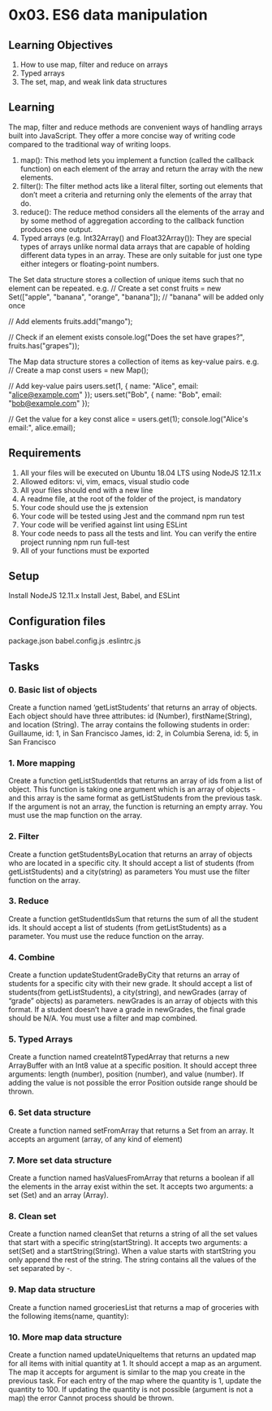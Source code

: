 # 0x03. ES6 data manipulation
## Learning Objectives
1) How to use map, filter and reduce on arrays
2) Typed arrays
3) The set, map, and weak link data structures

## Learning
The map, filter and reduce methods are convenient ways of handling arrays built into JavaScript. They offer a more concise way of writing code compared to the traditional way of writing loops.
1) map(): This method lets you implement a function (called the callback function) on each element of the array and return the array with the new elements.
2) filter(): The filter method acts like a literal filter, sorting out elements that don’t meet a criteria and returning only the elements of the array that do.
3) reduce():  The reduce method considers all the elements of the array and by some method of aggregation according to the callback function produces one output. 
4) Typed arrays (e.g. Int32Array() and Float32Array()): They are special types of arrays unlike normal data arrays that are capable of holding different data types in an array. These are only suitable for just one type either integers or floating-point numbers.

 The Set data structure stores a collection of unique items such that no element can be repeated. e.g. 
// Create a set
const fruits = new Set(["apple", "banana", "orange", "banana"]); // "banana" will be added only once

// Add elements
fruits.add("mango");

// Check if an element exists
console.log("Does the set have grapes?", fruits.has("grapes")); 

The Map data structure stores a collection of items as key-value pairs. e.g. 
// Create a map
const users = new Map();

// Add key-value pairs
users.set(1, { name: "Alice", email: "alice@example.com" });
users.set("Bob", { name: "Bob", email: "bob@example.com" });

// Get the value for a key
const alice = users.get(1);
console.log("Alice's email:", alice.email);

## Requirements
1) All your files will be executed on Ubuntu 18.04 LTS using NodeJS 12.11.x
2) Allowed editors: vi, vim, emacs, visual studio code
3) All your files should end with a new line
4) A readme file, at the root of the folder of the project, is mandatory
5) Your code should use the js extension
6) Your code will be tested using Jest and the command npm run test
7) Your code will be verified against lint using ESLint
8) Your code needs to pass all the tests and lint. You can verify the entire project running npm run full-test
9) All of your functions must be exported

## Setup
Install NodeJS 12.11.x
Install Jest, Babel, and ESLint

## Configuration files
package.json
babel.config.js
.eslintrc.js

## Tasks
### 0. Basic list of objects
Create a function named ‘getListStudents’ that returns an array of objects. 
Each object should have three attributes: id (Number), firstName(String), and location (String).
The array contains the following students in order:
Guillaume, id: 1, in San Francisco
James, id: 2, in Columbia
Serena, id: 5, in San Francisco

### 1. More mapping
Create a function getListStudentIds that returns an array of ids from a list of object. 
This function is taking one argument which is an array of objects - and this array is the same format as getListStudents from the previous task.
If the argument is not an array, the function is returning an empty array.
You must use the map function on the array.

### 2. Filter
Create a function getStudentsByLocation that returns an array of objects who are located in a specific city. 
It should accept a list of students (from getListStudents) and a city(string) as parameters
You must use the filter function on the array.

### 3. Reduce
Create a function getStudentIdsSum that returns the sum of all the student ids.
It should accept a list of students (from getListStudents) as a parameter.
You must use the reduce function on the array.

### 4. Combine
Create a function updateStudentGradeByCity that returns an array of students for a specific city with their new grade.
It should accept a list of students(from getListStudents), a city(string), and newGrades (array of “grade” objects) as parameters. newGrades is an array of objects with this format.
If a student doesn’t have a grade in newGrades, the final grade should be N/A.
You must use a filter and map combined.

### 5. Typed Arrays
Create a function named createInt8TypedArray that returns a new ArrayBuffer with an Int8 value at a specific position. 
It should accept three arguments: length (number), position (number), and value (number).
If adding the value is not possible the error Position outside range should be thrown.

### 6. Set data structure
Create a function named setFromArray that returns a Set from an array.
It accepts an argument (array, of any kind of element)

### 7. More set data structure
Create a function named hasValuesFromArray that returns a boolean if all the elements in the array exist within the set. 
It accepts two arguments: a set (Set) and an array (Array).

### 8. Clean set
Create a function named cleanSet that returns a string of all the set values that start with a specific string(startString).
It accepts two arguments: a set(Set) and a startString(String).
When a value starts with startString you only append the rest of the string. The string contains all the values of the set separated by -.

### 9. Map data structure
Create a function named groceriesList that returns a map of groceries with the following items(name, quantity):

### 10. More map data structure
Create a function named updateUniqueItems that returns an updated map for all items with initial quantity at 1.
It should accept a map as an argument. The map it accepts for argument is similar to the map you create in the previous task.
For each entry of the map where the quantity is 1, update the quantity to 100. If updating the quantity is not possible (argument is not a map) the error Cannot process should be thrown.

